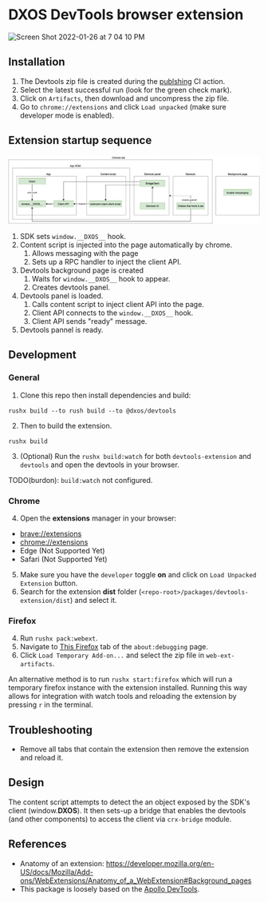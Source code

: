 # DXOS DevTools browser extension

<img width="640" alt="Screen Shot 2022-01-26 at 7 04 10 PM" src="https://user-images.githubusercontent.com/3523355/151267314-12169bab-8e45-4662-aa67-57128313ebb7.png">

## Installation

1. The Devtools zip file is created during the [publshing]((https://github.com/dxos/protocols/actions/workflows/publish.yaml)) CI action.
1. Select the latest successful run (look for the green check mark).
1. Click on `Artifacts`, then download and uncompress the zip file.
1. Go to `chrome://extensions` and click `Load unpacked` (make sure developer mode is enabled).

## Extension startup sequence

<img src="./docs/extension.png">

1. SDK sets `window.__DXOS__` hook.
1. Content script is injected into the page automatically by chrome.
    1. Allows messaging with the page
    1. Sets up a RPC handler to inject the client API.
1. Devtools background page is created
    1. Waits for `window.__DXOS__` hook to appear.
    1. Creates devtools panel.
1. Devtools panel is loaded.
    1. Calls content script to inject client API into the page.
    1. Client API connects to the `window.__DXOS__` hook.
    1. Client API sends "ready" message.
1. Devtools pannel is ready.

## Development

### General

1. Clone this repo then install dependencies and build:

```
rushx build --to rush build --to @dxos/devtools
```

2. Then to build the extension.

```
rushx build
```

3. (Optional) Run the `rushx build:watch` for both `devtools-extension` and `devtools` and open the devtools in your browser.

TODO(burdon): `build:watch` not configured.

### Chrome

4. Open the __extensions__ manager in your browser: 

- [brave://extensions](brave://extensions)
- [chrome://extensions](chrome://extensions)
- Edge (Not Supported Yet)
- Safari (Not Supported Yet)

5. Make sure you have the `developer` toggle __on__ and click on `Load Unpacked Extension` button.
6. Search for the extension __dist__ folder (`<repo-root>/packages/devtools-extension/dist`) and select it.

### Firefox

4. Run `rushx pack:webext`.
5. Navigate to [This Firefox](about:debugging#/runtime/this-firefox) tab of the `about:debugging` page.
6. Click `Load Temporary Add-on...` and select the zip file in `web-ext-artifacts`.

An alternative method is to run `rushx start:firefox` which will run a temporary firefox instance with the extension installed. Running this way allows for integration with watch tools and reloading the extension by pressing `r` in the terminal.

## Troubleshooting

- Remove all tabs that contain the extension then remove the extension and reload it.

## Design

The content script attempts to detect the an object exposed by the SDK's client (window.__DXOS__).
It then sets-up a bridge that enables the devtools (and other components) to access the client via `crx-bridge` module.

## References

- Anatomy of an extension: https://developer.mozilla.org/en-US/docs/Mozilla/Add-ons/WebExtensions/Anatomy_of_a_WebExtension#Background_pages
- This package is loosely based on the [Apollo DevTools](https://github.com/apollographql/apollo-client-devtools).

